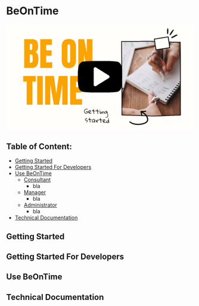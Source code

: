 
# BeOnTime

[![BeOnTime Intro](https://github.com/matiolsz/BeOnTime-documentation/blob/main/be.png)](https://youtu.be/lTmHzP2kh4M)


## Table of Content:
- [Getting Started](#getting-started)
- [Getting Started For Developers](#getting-started-for-developers)
- [Use BeOnTime](#use-beontime)
  - [Consultant](#consultant)
    - bla
  - [Manager](#manager)
    - bla
  - [Administrator](#administrator)
    - bla 
- [Technical Documentation](#technical-documentation)

## Getting Started <a name="getting-started"></a>

## Getting Started For Developers <a name="getting-started-for-developers"></a>

## Use BeOnTime <a name="use-beontime"></a>

## Technical Documentation <a name="technical-documentation"></a>

    
